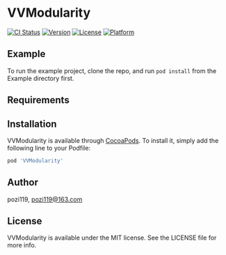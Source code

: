 # VVModularity

[![CI Status](https://img.shields.io/travis/pozi119/VVModularity.svg?style=flat)](https://travis-ci.org/pozi119/VVModularity)
[![Version](https://img.shields.io/cocoapods/v/VVModularity.svg?style=flat)](https://cocoapods.org/pods/VVModularity)
[![License](https://img.shields.io/cocoapods/l/VVModularity.svg?style=flat)](https://cocoapods.org/pods/VVModularity)
[![Platform](https://img.shields.io/cocoapods/p/VVModularity.svg?style=flat)](https://cocoapods.org/pods/VVModularity)

## Example

To run the example project, clone the repo, and run `pod install` from the Example directory first.

## Requirements

## Installation

VVModularity is available through [CocoaPods](https://cocoapods.org). To install
it, simply add the following line to your Podfile:

```ruby
pod 'VVModularity'
```

## Author

pozi119, pozi119@163.com

## License

VVModularity is available under the MIT license. See the LICENSE file for more info.
